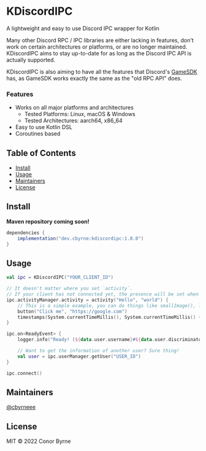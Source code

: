 # KDiscordIPC

A lightweight and easy to use Discord IPC wrapper for Kotlin

Many other Discord RPC / IPC libraries are either lacking in features, don't work on certain architectures or platforms,
or are no longer maintained. KDiscordIPC aims to stay up-to-date for as long as the Discord IPC API is actually
supported.

KDiscordIPC is also aiming to have all the features that Discord's [GameSDK](https://discord.com/developers/docs/game-sdk/sdk-starter-guide) has, as GameSDK works exactly the same as
the "old RPC API" does.

### Features
- Works on all major platforms and architectures
  - Tested Platforms: Linux, macOS & Windows
  - Tested Architectures: aarch64, x86_64
- Easy to use Kotlin DSL
- Coroutines based

## Table of Contents

- [Install](#install)
- [Usage](#usage)
- [Maintainers](#maintainers)
- [License](#license)

## Install

**Maven repository coming soon!**

```groovy
dependencies {
    implementation("dev.cbyrne:kdiscordipc:1.0.0")
}
```

## Usage

```kotlin
val ipc = KDiscordIPC("YOUR_CLIENT_ID")

// It doesn't matter where you set `activity`.
// If your client has not connected yet, the presence will be set when it has connected. 
ipc.activityManager.activity = activity("Hello", "world") {
    // This is a simple example, you can do things like smallImage(), largeImage(), etc.
    button("Click me", "https://google.com")
    timestamps(System.currentTimeMillis(), System.currentTimeMillis() + 50000)
}

ipc.on<ReadyEvent> {
    logger.info("Ready! (${data.user.username}#${data.user.discriminator})")

    // Want to get the information of another user? Sure thing!
    val user = ipc.userManager.getUser("USER_ID")
}

ipc.connect()
```

## Maintainers

[@cbyrneee](https://github.com/cbyrneee)

## License

MIT © 2022 Conor Byrne
